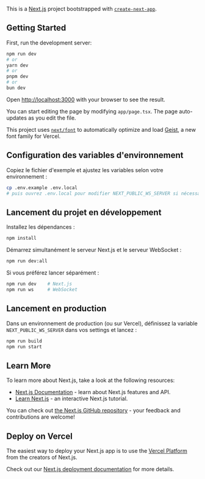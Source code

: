 This is a [Next.js](https://nextjs.org) project bootstrapped with [`create-next-app`](https://nextjs.org/docs/app/api-reference/cli/create-next-app).

## Getting Started

First, run the development server:

```bash
npm run dev
# or
yarn dev
# or
pnpm dev
# or
bun dev
```

Open [http://localhost:3000](http://localhost:3000) with your browser to see the result.

You can start editing the page by modifying `app/page.tsx`. The page auto-updates as you edit the file.

This project uses [`next/font`](https://nextjs.org/docs/app/building-your-application/optimizing/fonts) to automatically optimize and load [Geist](https://vercel.com/font), a new font family for Vercel.

## Configuration des variables d'environnement

Copiez le fichier d'exemple et ajustez les variables selon votre environnement :

```bash
cp .env.example .env.local
# puis ouvrez .env.local pour modifier NEXT_PUBLIC_WS_SERVER si nécessaire
```

## Lancement du projet en développement

Installez les dépendances :

```bash
npm install
```

Démarrez simultanément le serveur Next.js et le serveur WebSocket :

```bash
npm run dev:all
```

Si vous préférez lancer séparément :

```bash
npm run dev    # Next.js
npm run ws     # WebSocket
```

## Lancement en production

Dans un environnement de production (ou sur Vercel), définissez la variable `NEXT_PUBLIC_WS_SERVER` dans vos settings et lancez :

```bash
npm run build
npm run start
```

## Learn More

To learn more about Next.js, take a look at the following resources:

- [Next.js Documentation](https://nextjs.org/docs) - learn about Next.js features and API.
- [Learn Next.js](https://nextjs.org/learn) - an interactive Next.js tutorial.

You can check out [the Next.js GitHub repository](https://github.com/vercel/next.js) - your feedback and contributions are welcome!

## Deploy on Vercel

The easiest way to deploy your Next.js app is to use the [Vercel Platform](https://vercel.com/new?utm_medium=default-template&filter=next.js&utm_source=create-next-app&utm_campaign=create-next-app-readme) from the creators of Next.js.

Check out our [Next.js deployment documentation](https://nextjs.org/docs/app/building-your-application/deploying) for more details.
